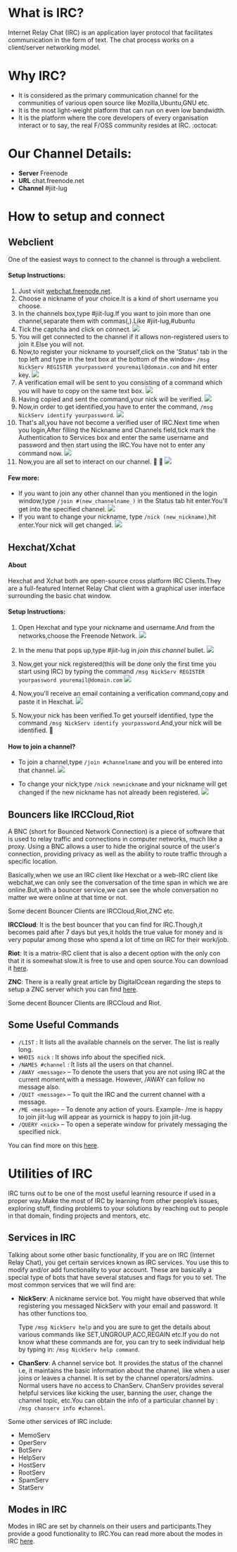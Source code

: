 # What is IRC?

Internet Relay Chat (IRC) is an application layer protocol that facilitates communication in the form of text. The chat process works on a client/server networking model.

# Why IRC?

* It is considered as the primary communication channel for the communities of various open source like Mozilla,Ubuntu,GNU etc.
* It is the most light-weight platform that can run on even low bandwidth.
* It is the platform where the core developers of every organisation interact or to say, the real F/OSS community resides at IRC. :octocat:

# Our Channel Details:

- **Server** Freenode
- **URL** chat.freenode.net
- **Channel** #jiit-lug

# How to setup and connect

## Webclient

One of the easiest ways to connect to the channel is through a webclient.

#### Setup Instructions:

1. Just visit [webchat.freenode.net](https://webchat.freenode.net/?channels=#jiit-lug).
2. Choose a nickname of your choice.It is a kind of short username you choose.
3. In the channels box,type #jiit-lug.If you want to join more than one channel,separate them with commas(,).Like #jiit-lug,#ubuntu
4. Tick the captcha and click on connect.
![](https://github.com/sidntrivedi012/comm-committee-wiki/blob/master/images/ste1.png)
5. You will get connected to the channel if it allows non-registered users to join it.Else you will not.
6. Now,to register your nickname to yourself,click on the 'Status' tab in the top left and type in the text box at the bottom of the window- `/msg NickServ REGISTER yourpassword youremail@domain.com` and hit enter key.
![](https://github.com/sidntrivedi012/comm-committee-wiki/blob/master/images/ste2.png)
7. A verification email will be sent to you consisting of a command which you will have to copy on the same text box.
![](https://github.com/sidntrivedi012/comm-committee-wiki/blob/master/images/ste3.png)
8. Having copied and sent the command,your nick will be verified.
![](https://github.com/sidntrivedi012/comm-committee-wiki/blob/master/images/ste4.png)
9. Now,in order to get identified,you have to enter the command, `/msg NickServ identify yourpassword`.
![](https://github.com/sidntrivedi012/comm-committee-wiki/blob/master/images/ste5.png)
10. That's all,you have not become a verified user of IRC.Next time when you login,After filling the Nickname and Channels field,tick mark the Authentication to Services box and enter the same username and password and then start using the IRC.You have not to enter any command now.
![](https://github.com/sidntrivedi012/comm-committee-wiki/blob/master/images/ste6.png)
11. Now,you are all set to interact on our channel. :tada: :tada:
![](https://github.com/sidntrivedi012/comm-committee-wiki/blob/master/images/ste7.png)

#### Few more:

*	If you want to join any other channel than you mentioned in the login window,type `/join #(new_channelname_)` in the Status tab hit enter.You'll get into the specified channel.
![](https://github.com/sidntrivedi012/comm-committee-wiki/blob/master/images/ste8.png)
*	If you want to change your nickname, type `/nick (new_nickname)`,hit enter.Your nick will get changed.
![](https://github.com/sidntrivedi012/comm-committee-wiki/blob/master/images/ste9.png)

## Hexchat/Xchat

#### About

Hexchat and Xchat both are open-source cross platform IRC Clients.They are a full-featured Internet Relay Chat client with a graphical user interface surrounding the basic chat window.

#### Setup Instructions:

1. Open Hexchat and type your nickname and username.And from the networks,choose the Freenode Network.
![](https://github.com/sidntrivedi012/comm-committee-wiki/blob/master/images/st1.png)

2. In the menu that pops up,type #jiit-lug in _join this channel_ bullet.
![](https://github.com/sidntrivedi012/comm-committee-wiki/blob/master/images/st2.png)

3. Now,get your nick registered(this will be done only the first time you start using IRC) by typing the command `/msg NickServ REGISTER yourpassword youremail@domain.com`
![](https://github.com/sidntrivedi012/comm-committee-wiki/blob/master/images/st3.png)

4. Now,you'll receive an email containing a verification command,copy and paste it in Hexchat.
![](https://github.com/sidntrivedi012/comm-committee-wiki/blob/master/images/st4.png)

5. Now,your nick has been verified.To get yourself identified, type the command `/msg NickServ identify yourpassword`.And,your nick will be identified. :tada:

#### How to join a channel?

* To join a channel,type `/join #channelname` and you will be entered into that channel.
![](https://github.com/sidntrivedi012/comm-committee-wiki/blob/master/images/st5.png)

* To change your nick,type `/nick newnickname` and your nickname will get changed if the new nickname has not already been registered.
![](https://github.com/sidntrivedi012/comm-committee-wiki/blob/master/images/st6.png)

## Bouncers like IRCCloud,Riot

A BNC (short for Bounced Network Connection) is a piece of software that is used to relay traffic and connections in computer networks, much like a proxy. Using a BNC allows a user to hide the original source of the user's connection, providing privacy as well as the ability to route traffic through a specific location.

Basically,when we use an IRC client like Hexchat or a web-IRC client like webchat,we can only see the conversation of the time span in which we are online.But,with a bouncer service,we can see the whole conversation no matter we were online at that time or not. 

Some decent Bouncer Clients are IRCCloud,Riot,ZNC etc.

**IRCCloud**: It is the best bouncer that you can find for IRC.Though,it becomes paid after 7 days but yes,it holds the true value for money and is very popular among those who spend a lot of time on IRC for their work/job.

**Riot**: It is a matrix-IRC client that is also a decent option with the only con that it is somewhat slow.It is free to use and open source.You can download it [here](https://about.riot.im/).

**ZNC**: There is a really great article by DigitalOcean regarding the steps to setup a ZNC server which you can find [here](https://www.digitalocean.com/community/tutorials/how-to-install-znc-an-irc-bouncer-on-an-ubuntu-vps).

Some decent Bouncer Clients are IRCCloud and Riot.

## Some Useful Commands

* `/LIST` : It lists all the available channels on the server. The list is really long.
* `WHOIS nick` : It shows info about the specified nick.
* `/NAMES #channel` : It lists all the users on that channel.
* `/AWAY <message>` – To denote the users that you are not using IRC at the current moment,with a message. However, /AWAY can follow no message also.
* `/QUIT <message>` – To quit the IRC and the current channel with a message.
* `/ME <message>` – To denote any action of yours. Example- /me is happy to join jiit-lug will appear as yournick is happy to join jiit-lug.
* `/QUERY <nick>` – To open a seperate window for privately messaging the specified nick.

You can find more on this [here](www.irchelp.org/faq/irctutorial.html).


# Utilities of IRC

IRC turns out to be one of the most useful learning resource if used in a proper way.Make the most of IRC by learning from other people’s issues, exploring stuff, finding problems to your solutions by reaching out to people in that domain, finding projects and mentors, etc.

## Services in IRC

Talking about some other basic functionality, If you are on IRC (Internet Relay Chat), you get certain services known as IRC services. You use this to modify and/or add  functionality to your account. These are basically a special type of bots that have several statuses and flags for you to set. The most common services that we will find are:

* **NickServ**: A nickname service bot. You might have observed that while registering you messaged NickServ with your email and password. It has other functions too.

	Type `/msg NickServ help` and you are sure to get the details about various commands like SET,UNGROUP,ACC,REGAIN etc.If you do not know what these commands are for, you can try to seek individual help by typing in: `/msg NickServ help command`.

* **ChanServ**: A channel service bot. It provides the status of the channel i.e, it maintains the basic information about the channel, like when a user joins or leaves a channel. It is set by the channel operators/admins. Normal users have no access to ChanServ. ChanServ provides several helpful services like kicking the user, banning the user, change the channel topic, etc.You can obtain the info of a particular channel by : `/msg chanserv info #channel`. 

Some other services of IRC include:

* MemoServ
* OperServ
* BotServ
* HelpServ
* HostServ
* RootServ
* SpamServ
* StatServ

## Modes in IRC

Modes in IRC are set by channels on their users and participants.They provide a good functionality to IRC.You can read more about the modes in IRC [here](http://docs.dal.net/docs/modes.html#2.18).

















